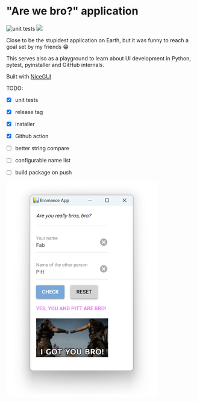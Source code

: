 # "Are we bro?" application

![unit tests](https://github.com/github/docs/actions/workflows/test.yml/badge.svg)  ![](https://img.shields.io/badge/No%20Maintenance%20Intended-%E2%9C%95-red.svg)

Close to be the stupidest application on Earth, but it was funny to reach a goal set by my friends :grin:

This serves also as a playground to learn about UI development in Python, pytest, pyinstaller and GitHub internals.

Built with [NiceGUI](https://github.com/zauberzeug/nicegui/)

TODO:

- [x] unit tests

- [x] release tag

- [x] installer

- [x] Github action

- [ ] better string compare

- [ ] configurable name list

- [ ] build package on push

![Screenshot](screenshot.png)
